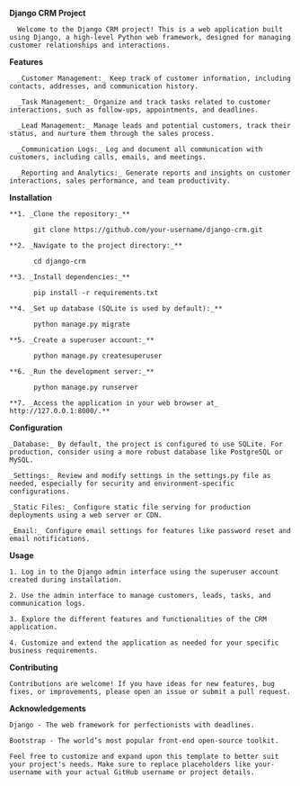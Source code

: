 **Django CRM Project**

      Welcome to the Django CRM project! This is a web application built using Django, a high-level Python web framework, designed for managing customer relationships and interactions.

**Features**

      _Customer Management:_ Keep track of customer information, including contacts, addresses, and communication history.
      
      _Task Management:_ Organize and track tasks related to customer interactions, such as follow-ups, appointments, and deadlines.
      
      _Lead Management:_ Manage leads and potential customers, track their status, and nurture them through the sales process.
      
      _Communication Logs:_ Log and document all communication with customers, including calls, emails, and meetings.
      
      _Reporting and Analytics:_ Generate reports and insights on customer interactions, sales performance, and team productivity.

**Installation**
    
    **1. _Clone the repository:_**
    
          git clone https://github.com/your-username/django-crm.git

    **2. _Navigate to the project directory:_**
    
          cd django-crm

    **3. _Install dependencies:_**
    
          pip install -r requirements.txt

    **4. _Set up database (SQLite is used by default):_**
    
          python manage.py migrate

    **5. _Create a superuser account:_**
    
          python manage.py createsuperuser

    **6. _Run the development server:_**
    
          python manage.py runserver

    **7. _Access the application in your web browser at_ http://127.0.0.1:8000/.**

**Configuration**

    _Database:_ By default, the project is configured to use SQLite. For production, consider using a more robust database like PostgreSQL or MySQL.
    
    _Settings:_ Review and modify settings in the settings.py file as needed, especially for security and environment-specific configurations.
    
    _Static Files:_ Configure static file serving for production deployments using a web server or CDN.
    
    _Email:_ Configure email settings for features like password reset and email notifications.

**Usage**

    1. Log in to the Django admin interface using the superuser account created during installation.
    
    2. Use the admin interface to manage customers, leads, tasks, and communication logs.
    
    3. Explore the different features and functionalities of the CRM application.
    
    4. Customize and extend the application as needed for your specific business requirements.

**Contributing**

    Contributions are welcome! If you have ideas for new features, bug fixes, or improvements, please open an issue or submit a pull request.

**Acknowledgements**

    Django - The web framework for perfectionists with deadlines.

    Bootstrap - The world’s most popular front-end open-source toolkit.

    Feel free to customize and expand upon this template to better suit your project's needs. Make sure to replace placeholders like your-username with your actual GitHub username or project details.
